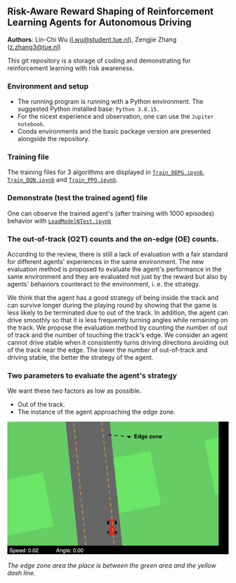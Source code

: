 ## Risk-Aware Reward Shaping of Reinforcement Learning Agents for Autonomous Driving

**Authors**: Lin-Chi Wu (l.wu@student.tue.nl), Zengjie Zhang (z.zhang3@tue.nl)

This git repository is a storage of coding and demonstrating for reinforcement learning with risk awareness.

### Environment and setup
* The running program is running with a Python environment. The suggested Python installed base: `Python 3.8.15`.
* For the nicest experience and observation, one can use the `Jupiter notebook`.
* Conda environments and the basic package version are presented alongside the repository.

### Training file
The training files for 3 algorithms are displayed in [`Train_DDPG.ipynb`](/Train_DDPG.ipynb), [`Train_DQN.ipynb`](/Train_DQN.ipynb) and [`Train_PPO.ipynb`](/Train_PPO.ipynb).

### Demonstrate (test the trained agent) file
One can observe the trained agent's (after training with 1000 episodes) behavior with [`LoadModelNTest.ipynb`](/LoadModelNTest.ipynb)


### The out-of-track (O2T) counts and the on-edge (OE) counts. 

According to the review, there is still a lack of evaluation with a fair standard for different agents' experiences in the same environment. The new evaluation method is proposed to evaluate the agent's performance in the same environment and they are evaluated not just by the reward but also by agents' behaviors counteract to the environment, i. e. the strategy. <br />


We think that the agent has a good strategy of being inside the track and can survive longer during the playing round by showing that the game is less likely to be terminated due to out of the track. In addition, the agent can drive smoothly so that it is less frequently turning angles while remaining on the track. We propose the evaluation method by counting the number of out of track and the number of touching the track's edge. We consider an agent cannot drive stable when it consistently turns driving directions avoiding out of the track near the edge. 
The lower the number of out-of-track and driving stable, the better the strategy of the agent. <br />

### Two parameters to evaluate the agent's strategy
We want these two factors as low as possible.

* Out of the track.
* The instance of the agent approaching the edge zone.

![Nearness of edge zone and out of track](./document/Car_near_edge.png)

*The edge zone area the place is between the green area and the yellow dash line.*

